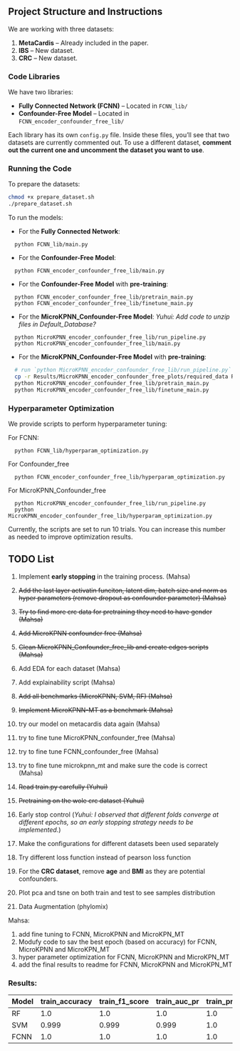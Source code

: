 ## Project Structure and Instructions

We are working with three datasets:

1. **MetaCardis** – Already included in the paper.
2. **IBS** – New dataset.
3. **CRC** – New dataset.

### Code Libraries

We have two libraries:

- **Fully Connected Network (FCNN)** – Located in `FCNN_lib/`
- **Confounder-Free Model** – Located in `FCNN_encoder_confounder_free_lib/`

Each library has its own `config.py` file. Inside these files, you’ll see that two datasets are currently commented out. To use a different dataset, **comment out the current one and uncomment the dataset you want to use**.

### Running the Code

To prepare the datasets: 

```bash
chmod +x prepare_dataset.sh
./prepare_dataset.sh
```

To run the models:

- For the **Fully Connected Network**:
```
  python FCNN_lib/main.py
```

- For the **Confounder-Free Model**:
```
  python FCNN_encoder_confounder_free_lib/main.py
```

- For the **Confounder-Free Model** with **pre-training**:
```
  python FCNN_encoder_confounder_free_lib/pretrain_main.py
  python FCNN_encoder_confounder_free_lib/finetune_main.py
```

- For the **MicroKPNN_Confounder-Free Model**:
*Yuhui: Add code to unzip files in Default_Database?*
```
  python MicroKPNN_encoder_confounder_free_lib/run_pipeline.py
  python MicroKPNN_encoder_confounder_free_lib/main.py
```

- For the **MicroKPNN_Confounder-Free Model** with **pre-training**:
```bash
  # run `python MicroKPNN_encoder_confounder_free_lib/run_pipeline.py` first
  cp -r Results/MicroKPNN_encoder_confounder_free_plots/required_data Results/MicroKPNN_encoder_confounder_free_finetune_plots/
  python MicroKPNN_encoder_confounder_free_lib/pretrain_main.py
  python MicroKPNN_encoder_confounder_free_lib/finetune_main.py
```

### Hyperparameter Optimization
We provide scripts to perform hyperparameter tuning:

For FCNN:
```
  python FCNN_lib/hyperparam_optimization.py
```

For Confounder_free
```
  python FCNN_encoder_confounder_free_lib/hyperparam_optimization.py
```

For MicroKPNN_Confounder_free
```
  python MicroKPNN_encoder_confounder_free_lib/run_pipeline.py
  python MicroKPNN_encoder_confounder_free_lib/hyperparam_optimization.py
```

Currently, the scripts are set to run 10 trials. You can increase this number as needed to improve optimization results.

## TODO List

1. Implement **early stopping** in the training process. (Mahsa)
2. ~~Add the last layer activatin funciton, latent dim, batch size and norm as hyper parameters (remove dropout as confounder parameter) (Mahsa)~~
3. ~~Try to find more crc data for pretraining they need to have gender (Mahsa)~~
4. ~~Add MicroKPNN confounder free (Mahsa)~~
5. ~~Clean MicroKPNN_Confounder_free_lib and create edges scripts (Mahsa)~~
6. Add EDA for each dataset (Mahsa)
7. Add explainability script (Mahsa)
8. ~~Add all benchmarks (MicroKPNN, SVM, RF) (Mahsa)~~
9. ~~Implement MicroKPNN-MT as a benchmark (Mahsa)~~
10. try our model on metacardis data again (Mahsa)
11. try to fine tune MicroKPNN_confounder_free (Mahsa)
12. try to fine tune FCNN_confounder_free (Mahsa)
13. try to fine tune microkpnn_mt and make sure the code is correct (Mahsa)

10. ~~Read train.py carefully (Yuhui)~~
11. ~~Pretraining on the wole crc dataset (Yuhui)~~
12. Early stop control (*Yuhui: I observed that different folds converge at different epochs, so an early stopping strategy needs to be implemented.*)
13. Make the configurations for different datasets been used separately

11. Try different loss function instead of pearson loss function
13. For the **CRC dataset**, remove **age** and **BMI** as they are potential confounders.
14. Plot pca and tsne on both train and test to see samples distribution
15. Data Augmentation (phylomix)


Mahsa:
1. add fine tuning to FCNN, MicroKPNN and MicroKPN_MT
2. Modufy code to sav the best epoch (based on accuracy) for FCNN, MicroKPNN and MicroKPN_MT
3. hyper parameter optimization for FCNN, MicroKPNN and MicroKPN_MT
4. add the final results to readme for FCNN, MicroKPNN and MicroKPN_MT



### Results:

| Model | train_accuracy | train_f1_score | train_auc_pr | train_precision | train_recall | val_accuracy | val_f1_score | val_auc_pr | val_precision | val_recall | test_accuracy | test_f1_score | test_auc_pr | test_precision | test_recall |
|------|----------------|----------------|--------------|-----------------|--------------|--------------|--------------|------------|---------------|------------|---------------|---------------|-------------|----------------|-------------|
| RF    |1.0|1.0|1.0| 1.0 |         1.0 |0.984      |0.985 |0.999  |0.986 |0.986 |0.683 |0.732 |0.838 |0.686 |0.786 |
|SVM|0.999|0.999|0.999|1.0|0.999|0.990|0.991|0.999|0.993|0.989|0.654|0.711|0.796|0.660|0.771|
|FCNN|1.0|1.0|1.0|1.0|1.0|0.985|0.987|0.999|0.982|0.993|0.667|0.712|0.794|0.677|0.751|

